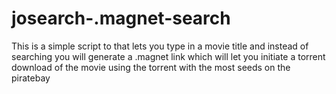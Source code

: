 josearch-.magnet-search
=======================


This is a simple script to that lets you type in a movie title and instead of searching you will generate a .magnet link which will let you initiate a torrent download of the movie using the torrent with the most seeds on the piratebay
